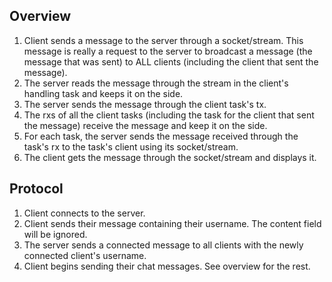 ## Overview
1. Client sends a message to the server through a socket/stream. This message is really a request to the server to broadcast a message (the message that was sent) to ALL clients (including the client that sent the message).
2. The server reads the message through the stream in the client's handling task and keeps it on the side.
3. The server sends the message through the client task's tx.
4. The rxs of all the client tasks (including the task for the client that sent the message) receive the message and keep it on the side.
5. For each task, the server sends the message received through the task's rx to the task's client using its socket/stream.
6. The client gets the message through the socket/stream and displays it.

## Protocol
1. Client connects to the server.
2. Client sends their message containing their username. The content field will be ignored.
3. The server sends a connected message to all clients with the newly connected client's username.
4. Client begins sending their chat messages. See overview for the rest.